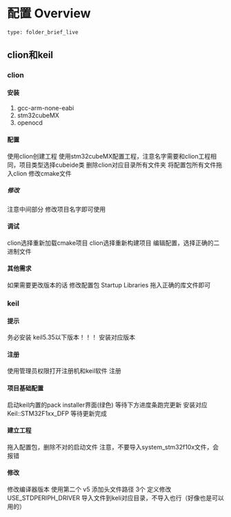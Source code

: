 # 配置 Overview
 
```ccard
type: folder_brief_live
```
 
## clion和keil
### clion
#### 安装
1. gcc-arm-none-eabi
2. stm32cubeMX
3. openocd
#### 配置
使用clion创建工程
使用stm32cubeMX配置工程，注意名字需要和clion工程相同，项目类型选择cubeide类
删除clion对应目录所有文件夹
将配置包所有文件拖入clion
修改cmake文件
##### 修改
注意中间部分
修改项目名字即可使用
#### 调试
clion选择重新加载cmake项目
clion选择重新构建项目
编辑配置，选择正确的二进制文件

#### 其他需求
如果需要更改版本的话
修改配置包
Startup
Libraries
拖入正确的库文件即可

### keil
#### 提示
务必安装 keil5.35以下版本！！！
安装对应版本
#### 注册
使用管理员权限打开注册机和keil软件
注册
#### 项目基础配置
启动keil内置的pack installer界面(绿色)
等待下方进度条跑完更新
安装对应 Keil::STM32F1xx_DFP
等待更新完成
#### 建立工程
拖入配置包，删除不对的启动文件
注意，不要导入system_stm32f10x文件，会报错
#### 修改
修改编译器版本 使用第二个 v5
添加头文件路径 3个 
定义修改USE_STDPERIPH_DRIVER
导入文件到keli对应目录，不导入也行（好像也是可以用的）
